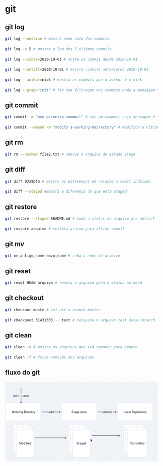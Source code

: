 # git

## git log

~~~~bash
git log --oneline # mostra nome cuto dos commits

git log -n 5 # mostra o log dos 5 ultimos commits

git log --since=2020-10-01 # motra os commit desde 2020-10-01

git log --untill=2020-10-01 # mostra commits anteriores 2020-10-01

git log --author=nick # mostra os commits que o author é o nick

git log --grep="init" # faz uma filtragem nos commits onde a mensagem tivero regex "init"
~~~~

## git commit

~~~~bash
git commit -m "meu primeiro commmit" # faz um commmit cuja mensagem é "meu primeiro commit"

git commit --amend -m "modify 1-working-deirectory" # modifica o ultimo commit 
~~~~

## git rm

~~~~bash
git rm --cached file2.txt # remove o arquivo do estado stage
~~~~

## git diff

~~~~bash
git diff 03a9bfb # mostra as diferenças em relação o comit indicado

git diff --staged #mostra a diferença do que está staged
~~~~

## git restore

~~~~bash
git restore --staged README.md # muda o status do arquivo pra untrack

git restore arquivo # restora arqivo para ultimo commit
~~~~

## git mv

~~~~bash
git mv antigo_nome novo_nome # nuda o nome do arquivo
~~~~

## git reset

~~~~bash
git reset HEAd arquivo # reseta o arquivo para o status na head
~~~~

## git checkout

~~~~bash
git checkout maste # vai até a branch master

git checkoout 31431333 -- test # recupera o arquivo test dessa branch
~~~~

## git clean

~~~~bash
git clean -n # mostra os arquivos que irá remover para sempre

git clean -f # força remoção dos arquivos
~~~~

## fluxo do git

![flow](./img/flow.png)

